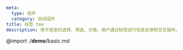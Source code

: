 ```yaml
meta:
  type: 组件
  category: 测试组件
title: 标签 tee
description: 用于信息的选择、筛选、分类。用户通过标签进行信息反馈和交互操作。
```

@import ./__demo__/basic.md